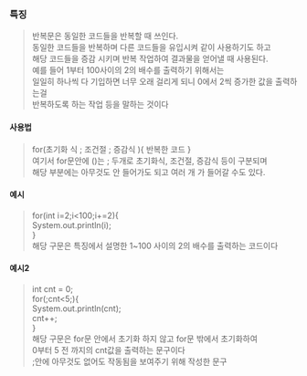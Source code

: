 ### 특징
> 반복문은 동일한 코드들을 반복할 때 쓰인다.  
> 동일한 코드들을 반복하며 다른 코드들을 유입시켜 같이 사용하기도 하고  
> 해당 코드들을 증감 시키며 반복 작업하여 결과물을 얻어낼 때 사용된다.  
> 예를 들어 1부터 100사이의 2의 배수를 출력하기 위해서는  
> 일일히 하나씩 다 기입하면 너무 오래 걸리게 되니 0에서 2씩 증가한 값을 출력하는걸  
> 반복하도록 하는 작업 등을 말하는 것이다

#### 사용법
> for(초기화 식 ; 조건절 ; 증감식 ){ 반복한 코드 }  
> 여기서 for문안에 ()는 ; 두개로 초기화식, 조건절, 증감식 등이 구분되며  
> 해당 부분에는 아무것도 안 들어가도 되고 여러 개 가 들어갈 수도 있다.

#### 예시
> for(int i=2;i<100;i+=2){  
> System.out.println(i);  
> }  
> 해당 구문은 특징에서 설명한 1~100 사이의 2의 배수를 출력하는 코드이다  

#### 예시2
> int cnt = 0;  
> for(;cnt<5;){  
> System.out.println(cnt);  
> cnt++;  
> }  
> 해당 구문은 for문 안에서 초기화 하지 않고 for문 밖에서 초기화하여  
> 0부터 5 전 까지의 cnt값을 출력하는 문구이다  
> ;안에 아무것도 없어도 작동됨을 보여주기 위해 작성한 문구